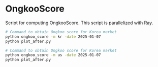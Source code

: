 # OngkooScore
Script for computing OngkooScore.
This script is parallelized with Ray.

```bash
# Command to obtain Ongkoo score for Korea market
python ongkoo_score -m kr -date 2025-01-07
python plot_after.py

# Command to obtain Ongkoo score for Korea market
python ongkoo_score -m us -date 2025-01-07
python plot_after.py
```

